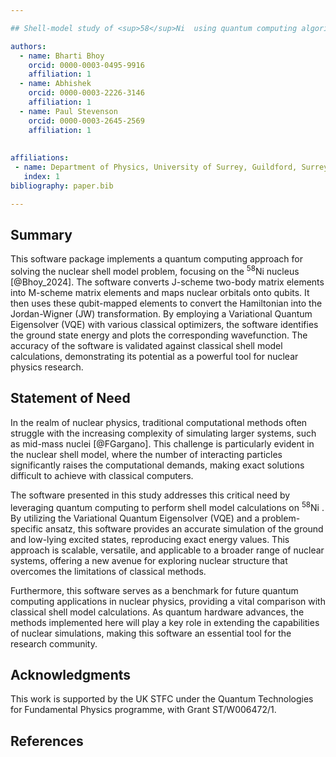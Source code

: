 ```yaml
---

## Shell-model study of <sup>58</sup>Ni  using quantum computing algorithm

authors:
  - name: Bharti Bhoy
    orcid: 0000-0003-0495-9916
    affiliation: 1 
  - name: Abhishek
    orcid: 0000-0003-2226-3146
    affiliation: 1
  - name: Paul Stevenson
    orcid: 0000-0003-2645-2569
    affiliation: 1
 
    
affiliations:
 - name: Department of Physics, University of Surrey, Guildford, Surrey, GU2 7XH, United Kingdom
   index: 1
bibliography: paper.bib

---
```



## Summary

This software package implements a quantum computing approach for solving the nuclear shell model problem, focusing on the <sup>58</sup>Ni  nucleus [@Bhoy_2024]. The software converts J-scheme two-body matrix elements into M-scheme matrix elements and maps nuclear orbitals onto qubits. It then uses these qubit-mapped elements to convert the Hamiltonian into the Jordan-Wigner (JW) transformation. By employing a Variational Quantum Eigensolver (VQE) with various classical optimizers, the software identifies the ground state energy and plots the corresponding wavefunction. The accuracy of the software is validated against classical shell model calculations, demonstrating its potential as a powerful tool for nuclear physics research.

## Statement of Need

In the realm of nuclear physics, traditional computational methods often struggle with the increasing complexity of simulating larger systems, such as mid-mass nuclei [@FGargano]. This challenge is particularly evident in the nuclear shell model, where the number of interacting particles significantly raises the computational demands, making exact solutions difficult to achieve with classical computers.

The software presented in this study addresses this critical need by leveraging quantum computing to perform shell model calculations on <sup>58</sup>Ni . By utilizing the Variational Quantum Eigensolver (VQE) and a problem-specific ansatz, this software provides an accurate simulation of the ground and low-lying excited states, reproducing exact energy values. This approach is scalable, versatile, and applicable to a broader range of nuclear systems, offering a new avenue for exploring nuclear structure that overcomes the limitations of classical methods.

Furthermore, this software serves as a benchmark for future quantum computing applications in nuclear physics, providing a vital comparison with classical shell model calculations. As quantum hardware advances, the methods implemented here will play a key role in extending the capabilities of nuclear simulations, making this software an essential tool for the research community.

## Acknowledgments

This work is supported by the UK STFC under the Quantum Technologies for Fundamental Physics programme, with Grant ST/W006472/1.

## References